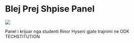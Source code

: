 # Blej Prej Shpise Panel
![](https://imgur.com/aL9ANzC)

Panel i krijuar nga studenti Rinor Hyseni gjate trajnimi ne ODK TECHSTITUTION
